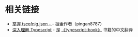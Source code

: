 # 相关链接

- [掌握 tscofnig.json - ](https://juejin.cn/post/6844904178234458120) - 掘金作者（pingan8787）
- [深入理解 Typescript](https://jkchao.github.io/typescript-book-chinese/) - 是 [《typescript-book》](https://github.com/basarat/typescript-book/) 书籍的中文翻译
